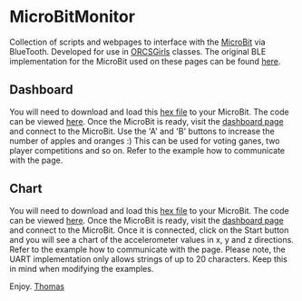 # MicroBitMonitor
 
Collection of scripts and webpages to interface with the <a href="www.microbit.org">MicroBit</a> via BlueTooth. Developed for use in 
<a href="www.orcsgirls.org">ORCSGirls</a> classes. The original BLE implementation for the MicroBit used on these pages can be 
found <a href="https://github.com/thegecko/microbit-web-bluetooth">here</a>.

## Dashboard

You will need to download and load this <a href="https://tproffen.github.io/MicroBitMonitor/hexfiles/microbit-BLEDashboard.hex">hex file</a> to your MicroBit. The code can be viewed <a href="https://tproffen.github.io/MicroBitMonitor/images/dashboardScreenShot.png">here</a>. Once the MicroBit is ready, visit the <a href="https://tproffen.github.io/MicroBitMonitor/Dashboard.html">dashboard page</a> and connect to the MicroBit. Use the 'A' and 'B' buttons to increase the number of apples and oranges :) This can be used for voting ganes, two player competitions and so on. Refer to the example how to communicate with the page.

## Chart

You will need to download and load this <a href="https://tproffen.github.io/MicroBitMonitor/hexfiles/microbit-BLEPlotter.hex">hex file</a> to your MicroBit. The code can be viewed <a href="https://tproffen.github.io/MicroBitMonitor/images/chartScreenShot.png">here</a>. Once the MicroBit is ready, visit the <a href="https://tproffen.github.io/MicroBitMonitor/Chart.html">dashboard page</a> and connect to the MicroBit. Once it is connected, click on the Start button and you will see a chart of the accelerometer values in x, y and z directions. Refer to the example how to communicate with the page. Please note, the UART implementation only allows strings of up to 20 characters. Keep this in mind when modifying the examples.

Enjoy.
<a href="mailto:thomas@orcsgirls.org">Thomas</a>